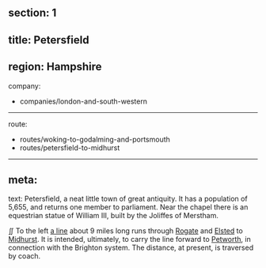 section: 1
----
title: Petersfield
----
region: Hampshire
----
company:
- companies/london-and-south-western
----
route:
- routes/woking-to-godalming-and-portsmouth
- routes/petersfield-to-midhurst
----
meta:
----
text: Petersfield, a neat little town of great antiquity. It has a population of 5,655, and returns one member to parliament. Near the chapel there is an equestrian statue of William III, built by the Joliffes of Merstham.

&#8748; To the left [a line](/routes/petersfield-to-midhurst) about 9 miles long runs through [Rogate](/stations/rogate) and [Elsted](/stations/elsted) to [Midhurst](/stations/midhurst). It is intended, ultimately, to carry the line forward to [Petworth](/stations/petworth), in connection with the Brighton system. The distance, at present, is traversed by coach.